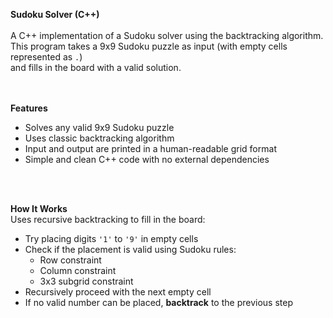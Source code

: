 **Sudoku Solver (C++)**  
<br>
A C++ implementation of a Sudoku solver using the backtracking algorithm.  
This program takes a 9x9 Sudoku puzzle as input (with empty cells represented as `.`)  
and fills in the board with a valid solution.  
<br>
<br>

**Features**  
- Solves any valid 9x9 Sudoku puzzle  
- Uses classic backtracking algorithm  
- Input and output are printed in a human-readable grid format  
- Simple and clean C++ code with no external dependencies
  
<br>
<br>

**How It Works**    
Uses recursive backtracking to fill in the board:

- Try placing digits `'1'` to `'9'` in empty cells  
- Check if the placement is valid using Sudoku rules:
  - Row constraint  
  - Column constraint  
  - 3x3 subgrid constraint  
- Recursively proceed with the next empty cell  
- If no valid number can be placed, **backtrack** to the previous step

